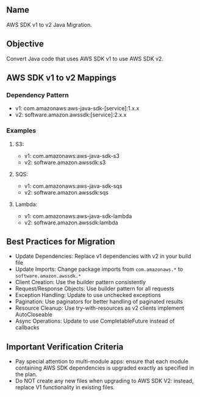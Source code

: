 ## Name
AWS SDK v1 to v2 Java Migration.

## Objective
Convert Java code that uses AWS SDK v1 to use AWS SDK v2.

## AWS SDK v1 to v2 Mappings

### Dependency Pattern
- v1: com.amazonaws:aws-java-sdk-[service]:1.x.x
- v2: software.amazon.awssdk:[service]:2.x.x

### Examples
1. S3:
   - v1: com.amazonaws:aws-java-sdk-s3
   - v2: software.amazon.awssdk:s3

2. SQS:
   - v1: com.amazonaws:aws-java-sdk-sqs
   - v2: software.amazon.awssdk:sqs

3. Lambda:
   - v1: com.amazonaws:aws-java-sdk-lambda
   - v2: software.amazon.awssdk:lambda

## Best Practices for Migration
- Update Dependencies: Replace v1 dependencies with v2 in your build file
- Update Imports: Change package imports from `com.amazonaws.*` to `software.amazon.awssdk.*`
- Client Creation: Use the builder pattern consistently
- Request/Response Objects: Use builder pattern for all requests
- Exception Handling: Update to use unchecked exceptions
- Pagination: Use paginators for better handling of paginated results
- Resource Cleanup: Use try-with-resources as v2 clients implement AutoCloseable
- Async Operations: Update to use CompletableFuture instead of callbacks

## Important Verification Criteria
- Pay special attention to multi-module apps: ensure that each module containing AWS SDK dependencies is upgraded exactly as specified in the plan.
- Do NOT create any new files when upgrading to AWS SDK V2: instead, replace V1 functionality in existing files.
